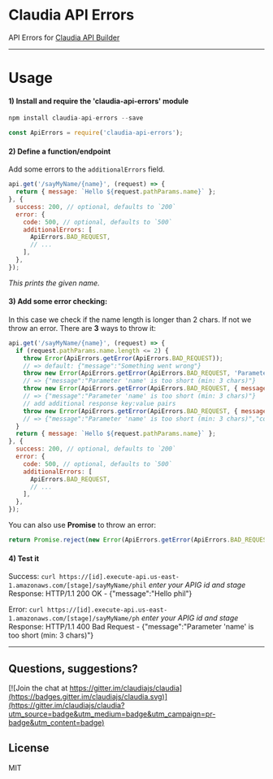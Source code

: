 # Claudia API Errors

API Errors for [Claudia API Builder](https://github.com/claudiajs/claudia-api-builder)

---

# Usage

#### 1) Install and require the 'claudia-api-errors' module 
```javascript
npm install claudia-api-errors --save
```
```javascript
const ApiErrors = require('claudia-api-errors');
```

#### 2) Define a function/endpoint 
Add some errors to the `additionalErrors` field.
```javascript
api.get('/sayMyName/{name}', (request) => {
  return { message: `Hello ${request.pathParams.name}` };
}, {
  success: 200, // optional, defaults to `200`
  error: {
    code: 500, // optional, defaults to `500`
    additionalErrors: [
      ApiErrors.BAD_REQUEST,
      // ...
    ],
  },
});
```
_This prints the given name._

#### 3) Add some error checking:
In this case we check if the name length is longer than 2 chars. If not we throw an error. There are **3** ways to throw it:
```javascript
api.get('/sayMyName/{name}', (request) => {
  if (request.pathParams.name.length <= 2) {
    throw Error(ApiErrors.getError(ApiErrors.BAD_REQUEST)); 
    // => default: {"message":"Something went wrong"}
    throw new Error(ApiErrors.getError(ApiErrors.BAD_REQUEST, 'Parameter \'name\' is too short (min: 3 chars)'); 
    // => {"message":"Parameter 'name' is too short (min: 3 chars)"}
    throw new Error(ApiErrors.getError(ApiErrors.BAD_REQUEST, { message: 'Parameter \'name\' is too short (min: 3 chars)' }); 
    // => {"message":"Parameter 'name' is too short (min: 3 chars)"}
    // add additional response key:value pairs
    throw new Error(ApiErrors.getError(ApiErrors.BAD_REQUEST, { message: 'Parameter \'name\' is too short (min: 3 chars)', count: request.pathParams.name.length }); 
    // => {"message":"Parameter 'name' is too short (min: 3 chars)","count":2}
  }
  return { message: `Hello ${request.pathParams.name}` };
}, {
  success: 200, // optional, defaults to `200`
  error: {
    code: 500, // optional, defaults to `500`
    additionalErrors: [
      ApiErrors.BAD_REQUEST,
      // ...
    ],
  },
});
```
You can also use **Promise** to throw an error:
```javascript
return Promise.reject(new Error(ApiErrors.getError(ApiErrors.BAD_REQUEST, 'Parameter \'name\' is too short (min: 3 chars)'));
```

#### 4) Test it

Success:
`curl https://[id].execute-api.us-east-1.amazonaws.com/[stage]/sayMyName/phil` _enter your APIG id and stage_
Response: HTTP/1.1 200 OK - {"message":"Hello phil"}

Error:
`curl https://[id].execute-api.us-east-1.amazonaws.com/[stage]/sayMyName/ph` _enter your APIG id and stage_
Response: HTTP/1.1 400 Bad Request - {"message":"Parameter 'name' is too short (min: 3 chars)"}

---

## Questions, suggestions? 
[![Join the chat at https://gitter.im/claudiajs/claudia](https://badges.gitter.im/claudiajs/claudia.svg)](https://gitter.im/claudiajs/claudia?utm_source=badge&utm_medium=badge&utm_campaign=pr-badge&utm_content=badge)


## License

MIT
